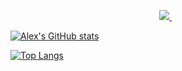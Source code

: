 <p align='center'>
  
  <a href="https://www.linkedin.com/in/alex-smaldone/">
    <img src="https://img.shields.io/badge/linkedin-%230077B5.svg?&style=for-the-badge&logo=linkedin&logoColor=white" />
  </a>&nbsp;&nbsp;
  
</p>

[![Alex's GitHub stats](https://github-readme-stats.vercel.app/api?username=alexsmaldone&theme=radical&show_icons=true)](https://github.com/alexsmaldone/)

[![Top Langs](https://github-readme-stats.vercel.app/api/top-langs/?username=alexsmaldone&theme=radical&layout=compact)](https://github.com/alexsmaldone/)


